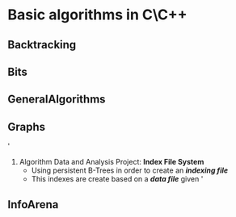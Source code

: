 # Basic algorithms in C\C++


## Backtracking
## Bits
## GeneralAlgorithms
## Graphs

'
1) Algorithm Data and Analysis Project: **Index File System**
   * Using persistent B-Trees in order to create an ***indexing file***
   * This indexes are create based on a ***data file*** given
'


## InfoArena
